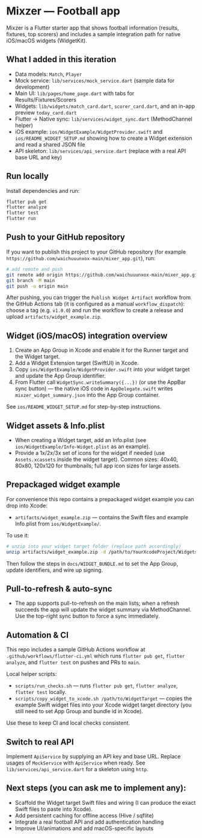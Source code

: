 # Mixzer — Football app

Mixzer is a Flutter starter app that shows football information (results, fixtures, top scorers) and includes a sample integration path for native iOS/macOS widgets (WidgetKit).

## What I added in this iteration

- Data models: `Match`, `Player`
- Mock service: `lib/services/mock_service.dart` (sample data for development)
- Main UI: `lib/pages/home_page.dart` with tabs for Results/Fixtures/Scorers
- Widgets: `lib/widgets/match_card.dart`, `scorer_card.dart`, and an in-app preview `today_card.dart`
- Flutter -> Native sync: `lib/services/widget_sync.dart` (MethodChannel helper)
- iOS example: `ios/WidgetExample/WidgetProvider.swift` and `ios/README_WIDGET_SETUP.md` showing how to create a Widget extension and read a shared JSON file
- API skeleton: `lib/services/api_service.dart` (replace with a real API base URL and key)

## Run locally

Install dependencies and run:

```bash
flutter pub get
flutter analyze
flutter test
flutter run
```

## Push to your GitHub repository

If you want to publish this project to your GitHub repository (for example `https://github.com/waichuuunxox-main/mixer_app.git`), run:

```bash
# add remote and push
git remote add origin https://github.com/waichuuunxox-main/mixer_app.git
git branch -M main
git push -u origin main
```

After pushing, you can trigger the `Publish Widget Artifact` workflow from the GitHub Actions tab (it is configured as a manual `workflow_dispatch`): choose a tag (e.g. `v1.0.0`) and run the workflow to create a release and upload `artifacts/widget_example.zip`.

## Widget (iOS/macOS) integration overview

1. Create an App Group in Xcode and enable it for the Runner target and the Widget target.
2. Add a Widget Extension target (SwiftUI) in Xcode.
3. Copy `ios/WidgetExample/WidgetProvider.swift` into your widget target and update the App Group identifier.
4. From Flutter call `WidgetSync.writeSummary({...})` (or use the AppBar sync button) — the native iOS code in `AppDelegate.swift` writes `mixzer_widget_summary.json` into the App Group container.

See `ios/README_WIDGET_SETUP.md` for step-by-step instructions.

## Widget assets & Info.plist

- When creating a Widget target, add an Info.plist (see `ios/WidgetExample/Info-Widget.plist` as an example).
- Provide a 1x/2x/3x set of icons for the widget if needed (use `Assets.xcassets` inside the widget target). Common sizes: 40x40, 80x80, 120x120 for thumbnails; full app icon sizes for large assets.

## Prepackaged widget example

For convenience this repo contains a prepackaged widget example you can drop into Xcode:

- `artifacts/widget_example.zip` — contains the Swift files and example Info.plist from `ios/WidgetExample/`.

To use it:

```bash
# unzip into your widget target folder (replace path accordingly)
unzip artifacts/widget_example.zip -d /path/to/YourXcodeProject/Widgets/MixzerWidget
```

Then follow the steps in `docs/WIDGET_BUNDLE.md` to set the App Group, update identifiers, and wire up signing.

## Pull-to-refresh & auto-sync

- The app supports pull-to-refresh on the main lists; when a refresh succeeds the app will update the widget summary via MethodChannel. Use the top-right sync button to force a sync immediately.

## Automation & CI

This repo includes a sample GitHub Actions workflow at `.github/workflows/flutter-ci.yml` which runs `flutter pub get`, `flutter analyze`, and `flutter test` on pushes and PRs to `main`.

Local helper scripts:

- `scripts/run_checks.sh` — runs `flutter pub get`, `flutter analyze`, `flutter test` locally.
- `scripts/copy_widget_to_xcode.sh /path/to/WidgetTarget` — copies the example Swift widget files into your Xcode widget target directory (you still need to set App Group and bundle id in Xcode).

Use these to keep CI and local checks consistent.

## Switch to real API

Implement `ApiService` by supplying an API key and base URL. Replace usages of `MockService` with `ApiService` when ready. See `lib/services/api_service.dart` for a skeleton using `http`.

## Next steps (you can ask me to implement any):

- Scaffold the Widget target Swift files and wiring (I can produce the exact Swift files to paste into Xcode).
- Add persistent caching for offline access (Hive / sqflite)
- Integrate a real football API and add authentication handling
- Improve UI/animations and add macOS-specific layouts
